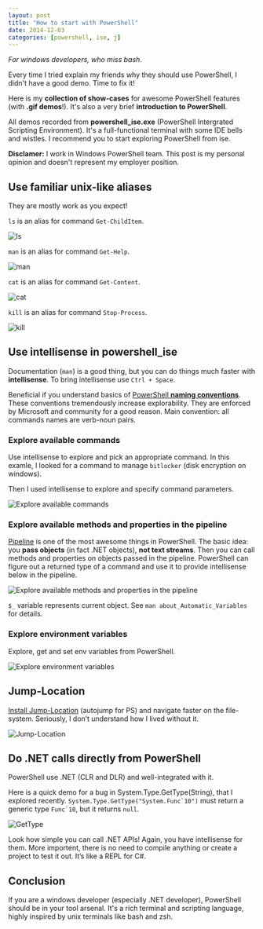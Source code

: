 ```yaml
---
layout: post
title: "How to start with PowerShell"
date: 2014-12-03
categories: [powershell, ise, j]
---
```


*For windows developers, who miss bash*. 

Every time I tried explain my friends why they should use PowerShell, I didn't have a good demo.
Time to fix it!

Here is my **collection of show-cases** for awesome PowerShell features (with **.gif demos**!). 
It's also a very brief **introduction to PowerShell**. 

All demos recorded from **powershell_ise.exe** (PowerShell Intergrated Scripting Environment). 
It's a full-functional terminal with some IDE bells and wistles.
I recommend you to start exploring PowerShell from ise.

**Disclamer:** I work in Windows PowerShell team. This post is my personal opinion and doesn't represent my employer position.

<!-- more -->

## Use familiar unix-like aliases

They are mostly work as you expect!

`ls` is an alias for command `Get-ChildItem`.

![ls](/images/ps-demo/ls.gif)

`man` is an alias for command `Get-Help`.

![man](/images/ps-demo/man.gif)

`cat` is an alias for command `Get-Content`.

![cat](/images/ps-demo/cat.gif)

`kill` is an alias for command `Stop-Process`.

![kill](/images/ps-demo/kill.gif)



## Use intellisense in powershell_ise

Documentation (`man`) is a good thing, but you can do things much faster with **intellisense**. 
To bring intellisense use `Ctrl + Space`.

Beneficial if you understand basics of [PowerShell **naming conventions**](http://msdn.microsoft.com/en-us/library/ms714428%28v=vs.85%29.aspx). 
These conventions tremendously increase explorability. They are enforced by Microsoft and community for a good reason.
Main convention: all commands names are verb-noun pairs.

### Explore available commands

Use intellisense to explore and pick an appropriate command. 
In this examle, I looked for a command to manage `bitlocker` (disk encryption on windows).

Then I used intellisense to explore and specify command parameters.

![Explore available commands](/images/ps-demo/explore-bitlocker.gif)

### Explore available methods and properties in the pipeline

[Pipeline](http://technet.microsoft.com/en-us/library/dd347728.aspx) is one of the most awesome things in PowerShell. 
The basic idea: you **pass objects** (in fact .NET objects), **not text streams**. 
Then you can call methods and properties on objects passed in the pipeline. 
PowerShell can figure out a returned type of a command and use it to provide intellisense below in the pipeline.

![Explore available methods and properties in the pipeline](/images/ps-demo/explore-get-process-pipeline.gif)

`$_` variable represents current object. 
See `man about_Automatic_Variables` for details. 

### Explore environment variables

Explore, get and set env variables from PowerShell.

![Explore environment variables](/images/ps-demo/explore-env.gif)

## Jump-Location

[Install Jump-Location](https://github.com/tkellogg/Jump-Location) (autojump for PS) and navigate faster on the file-system. 
Seriously, I don’t understand how I lived without it.

![Jump-Location](/images/ps-demo/j.gif)


## Do .NET calls directly from PowerShell

PowerShell use .NET (CLR and DLR) and well-integrated with it.

Here is a quick demo for a bug in System.Type.GetType(String), that I explored recently.
``System.Type.GetType("System.Func`10")`` must return a generic type ``Func`10``, but it returns `null`. 

![GetType](/images/ps-demo/GetType.gif)

Look how simple you can call .NET APIs! 
Again, you have intellisense for them. 
More importent, there is no need to compile anything or create a project to test it out. 
It’s like a REPL for C#.

## Conclusion

If you are a windows developer (especially .NET developer), PowerShell should be in your tool arsenal.
It's a rich terminal and scripting language, highly inspired by unix terminals like bash and zsh.
